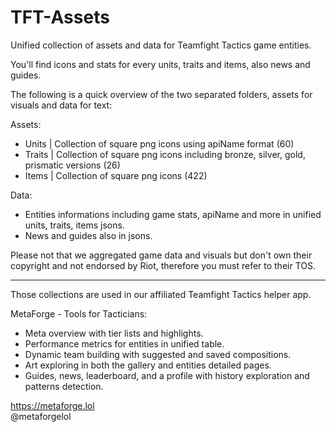 # TFT-Assets
Unified collection of assets and data for Teamfight Tactics game entities.

You'll find icons and stats for every units, traits and items, also news and guides.
 
The following is a quick overview of the two separated folders, assets for visuals and data for text:

Assets:  
- Units | Collection of square png icons using apiName format (60)  
- Traits | Collection of square png icons including bronze, silver, gold, prismatic versions (26)  
- Items | Collection of square png icons (422)
  
Data:  
- Entities informations including game stats, apiName and more in unified units, traits, items jsons.  
- News and guides also in jsons.

Please not that we aggregated game data and visuals but don't own their copyright and not endorsed by Riot, therefore you must refer to their TOS.  

-----  

Those collections are used in our affiliated Teamfight Tactics helper app.  

MetaForge - Tools for Tacticians:
- Meta overview with tier lists and highlights.
- Performance metrics for entities in unified table.
- Dynamic team building with suggested and saved compositions.
- Art exploring in both the gallery and entities detailed pages.
- Guides, news, leaderboard, and a profile with history exploration and patterns detection.

https://metaforge.lol  
@metaforgelol  
